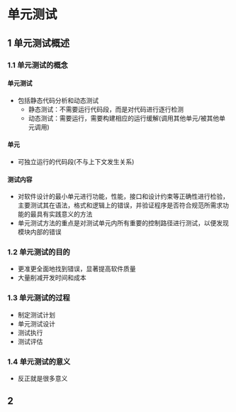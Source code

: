 <link rel=stylesheet href=style.css>

<h1> 单元测试 </h1>
<h2> 1 单元测试概述 </h2>
<h3> 1.1 单元测试的概念 </h3>
<h4> 单元测试 </h4>

  - 包括静态代码分析和动态测试
    - 静态测试：不需要运行代码段，而是对代码进行逐行检测
    - 动态测试：需要运行，需要构建相应的运行缓解(调用其他单元/被其他单元调用)

<h4> 单元 </h4>

  - 可独立运行的代码段(不与上下文发生关系)

<h4> 测试内容 </h4>

  - 对软件设计的最小单元进行功能，性能，接口和设计约束等正确性进行检验，主要测试其在语法，格式和逻辑上的错误，并验证程序是否符合规范所需求功能的最具有实践意义的方法
  - 单元测试方法的重点是对测试单元内所有重要的控制路径进行测试，以便发现模块内部的错误

<h3> 1.2 单元测试的目的 </h3>

  - 更准更全面地找到错误，显著提高软件质量
  - 大量削减开发时间和成本

<h3> 1.3 单元测试的过程 </h3>

  - 制定测试计划
  - 单元测试设计
  - 测试执行
  - 测试评估

<h3> 1.4 单元测试的意义 </h3>

  - 反正就是很多意义

<h2> 2  </h2>